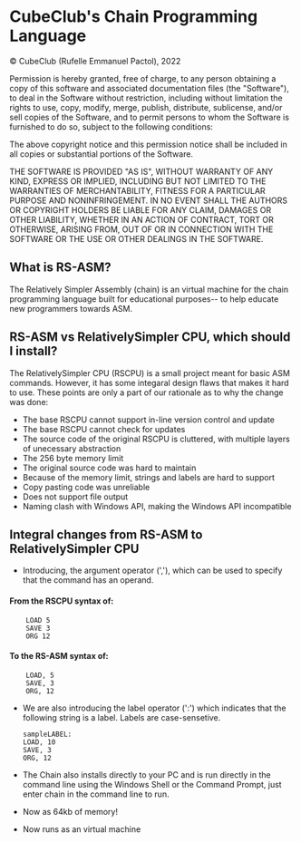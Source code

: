 # CubeClub's Chain Programming Language
© CubeClub (Rufelle Emmanuel Pactol), 2022

Permission is hereby granted, free of charge, to any person obtaining a copy of this software and associated documentation files (the "Software"), to deal in the Software without restriction, including without limitation the rights to use, copy, modify, merge, publish, distribute, sublicense, and/or sell copies of the Software, and to permit persons to whom the Software is furnished to do so, subject to the following conditions:

The above copyright notice and this permission notice shall be included in all copies or substantial portions of the Software.

THE SOFTWARE IS PROVIDED "AS IS", WITHOUT WARRANTY OF ANY KIND, EXPRESS OR IMPLIED, INCLUDING BUT NOT LIMITED TO THE WARRANTIES OF MERCHANTABILITY, FITNESS FOR A PARTICULAR PURPOSE AND NONINFRINGEMENT. IN NO EVENT SHALL THE AUTHORS OR COPYRIGHT HOLDERS BE LIABLE FOR ANY CLAIM, DAMAGES OR OTHER LIABILITY, WHETHER IN AN ACTION OF CONTRACT, TORT OR OTHERWISE, ARISING FROM, OUT OF OR IN CONNECTION WITH THE SOFTWARE OR THE USE OR OTHER DEALINGS IN THE SOFTWARE.

## What is RS-ASM?
The Relatively Simpler Assembly (chain) is an virtual machine for the chain programming language built for educational purposes-- to help educate new programmers towards ASM. 

## RS-ASM vs RelativelySimpler CPU, which should I install?
The RelativelySimpler CPU (RSCPU) is a small project meant for basic ASM commands. However, it has some integaral design flaws that makes it hard to use. These points are only a part of our rationale as to why the change was done:
  - The base RSCPU cannot support in-line version control and update
  - The base RSCPU cannot check for updates
  - The source code of the original RSCPU is cluttered, with multiple layers of unecessary abstraction
  - The 256 byte memory limit
  - The original source code was hard to maintain
  - Because of the memory limit, strings and labels are hard to support
  - Copy pasting code was unreliable
  - Does not support file output
  - Naming clash with Windows API, making the Windows API incompatible
  
 ## Integral changes from RS-ASM to RelativelySimpler CPU
  - Introducing, the argument operator (','), which can be used to specify that the command has an operand. 

  #### From the RSCPU syntax of:
        LOAD 5
        SAVE 3
        ORG 12
 
  #### To the RS-ASM syntax of:
        LOAD, 5
        SAVE, 3
        ORG, 12
        
  - We are also introducing the label operator (':') which indicates that the following string is a label. Labels are case-sensetive.
  
        sampleLABEL:
        LOAD, 10
        SAVE, 3
        ORG, 12
        
   - The Chain also installs directly to your PC and is run directly in the command line using the Windows Shell or the Command Prompt, just enter chain in the command line to run.
   - Now as 64kb of memory!
   - Now runs as an virtual machine
